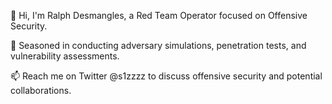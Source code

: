 👋 Hi, I'm Ralph Desmangles, a Red Team Operator focused on Offensive Security.

🎯 Seasoned in conducting adversary simulations, penetration tests, and vulnerability assessments.

📫 Reach me on Twitter @s1zzzz to discuss offensive security and potential collaborations.

